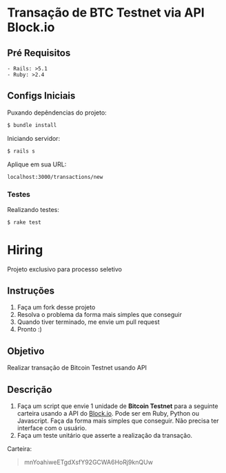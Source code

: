 # Transação de BTC Testnet via API Block.io

## Pré Requisitos

	- Rails: >5.1
	- Ruby: >2.4

## Configs Iniciais

Puxando depêndencias do projeto:
```sh
$ bundle install
```

Iniciando servidor:
```sh
$ rails s
```

Aplique em sua URL:
```sh
localhost:3000/transactions/new
```

### Testes

Realizando testes:
```sh
$ rake test
```

# Hiring
Projeto exclusivo para processo seletivo

## Instruções
1. Faça um fork desse projeto
2. Resolva o problema da forma mais simples que conseguir
3. Quando tiver terminado, me envie um pull request
4. Pronto :)


## Objetivo
Realizar transação de Bitcoin Testnet usando API

## Descrição
1. Faça um script que envie 1 unidade de **Bitcoin Testnet** para a seguinte carteira usando a API do [Block.io](https://block.io). Pode ser em Ruby, Python ou Javascript. Faça da forma mais simples que conseguir. Não precisa ter interface com o usuário.
2. Faça um teste unitário que asserte a realização da transação.

Carteira:
> mnYoahiweETgdXsfY92GCWA6HoRj9knQUw
